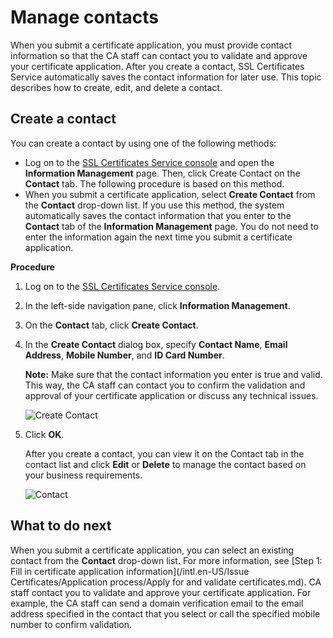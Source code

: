 # Manage contacts

When you submit a certificate application, you must provide contact information so that the CA staff can contact you to validate and approve your certificate application. After you create a contact, SSL Certificates Service automatically saves the contact information for later use. This topic describes how to create, edit, and delete a contact.

## Create a contact

You can create a contact by using one of the following methods:

-   Log on to the [SSL Certificates Service console](https://yundunnext.console.aliyun.com/?p=cas) and open the **Information Management** page. Then, click Create Contact on the **Contact** tab. The following procedure is based on this method.
-   When you submit a certificate application, select **Create Contact** from the **Contact** drop-down list. If you use this method, the system automatically saves the contact information that you enter to the **Contact** tab of the **Information Management** page. You do not need to enter the information again the next time you submit a certificate application.

**Procedure**

1.  Log on to the [SSL Certificates Service console](https://yundunnext.console.aliyun.com/?p=cas).

2.  In the left-side navigation pane, click **Information Management**.

3.  On the **Contact** tab, click **Create Contact**.

4.  In the **Create Contact** dialog box, specify **Contact Name**, **Email Address**, **Mobile Number**, and **ID Card Number**.

    **Note:** Make sure that the contact information you enter is true and valid. This way, the CA staff can contact you to confirm the validation and approval of your certificate application or discuss any technical issues.

    ![Create Contact](https://static-aliyun-doc.oss-accelerate.aliyuncs.com/assets/img/en-US/7188971161/p209880.png)

5.  Click **OK**.

    After you create a contact, you can view it on the Contact tab in the contact list and click **Edit** or **Delete** to manage the contact based on your business requirements.

    ![Contact](https://static-aliyun-doc.oss-accelerate.aliyuncs.com/assets/img/en-US/7188971161/p210318.png)


## What to do next

When you submit a certificate application, you can select an existing contact from the **Contact** drop-down list. For more information, see [Step 1: Fill in certificate application information](/intl.en-US/Issue Certificates/Application process/Apply for and validate certificates.md). CA staff contact you to validate and approve your certificate application. For example, the CA staff can send a domain verification email to the email address specified in the contact that you select or call the specified mobile number to confirm validation.

